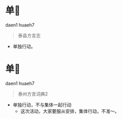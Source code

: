 # 单𧽌
daen1 huaeh7
> 泰县方言志
- 单独行动。


# 单𧽌
daen1 huaeh7
> 泰州方言词典2
- 单独行动，不与集体一起行动
  - 这次活动，大家要服从安排，集体行动，不准～。